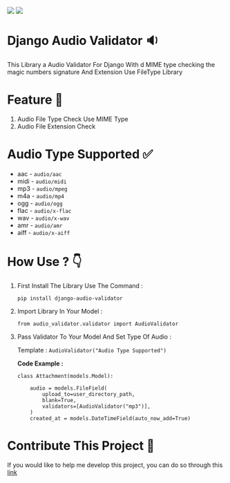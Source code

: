 <img src="https://img.shields.io/badge/Django-092E20.svg?style=for-the-badge&logo=Django&logoColor=white"> <img src="https://img.shields.io/badge/Python-3776AB.svg?style=for-the-badge&logo=Python&logoColor=white">

# Django Audio Validator 🔉

This Library a Audio Validator For Django With d MIME type checking the magic numbers signature And Extension Use FileType Library

# Feature 📌

1. Audio File Type Check Use MIME Type
2. Audio File Extension Check


# Audio Type Supported ✅

- aac - `audio/aac`
- midi - `audio/midi`
- mp3 - `audio/mpeg`
- m4a - `audio/mp4`
- ogg - `audio/ogg`
- flac - `audio/x-flac`
- wav - `audio/x-wav`
- amr - `audio/amr`
- aiff - `audio/x-aiff`

# How Use ? 👇

1. First Install The Library Use The Command :

   `pip install django-audio-validator`

2. Import Library In Your Model :

    `from audio_validator.validator import AudioValidator`

3. Pass Validator To Your Model And Set Type Of Audio :


    Template : ``` AudioValidator("Audio Type Supported") ```

    **Code Example :**

    ```
    class Attachment(models.Model):

        audio = models.FileField(
            upload_to=user_directory_path,
            blank=True,
            validators=[AudioValidator("mp3")],
        )
        created_at = models.DateTimeField(auto_now_add=True)
    ```

# Contribute This Project 🔗
If you would like to help me develop this project, you can do so through this [link](https://github.com/rzashakeri/django-audio-validator)
